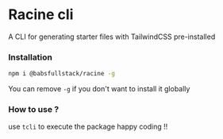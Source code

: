 <h1>Racine cli</h1>

<p>
A CLI for generating starter files with TailwindCSS pre-installed
</p>
<h3>Installation</h3>

```bash
npm i @babsfullstack/racine -g
```
You can remove `-g` if you don't want to install it globally


<h3> How to use ?</h3>

use `tcli` to execute the package
happy coding !!


